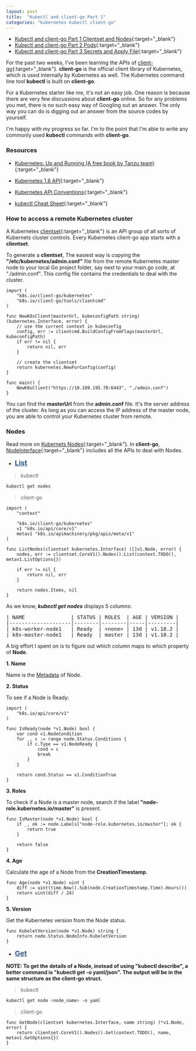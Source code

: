 ```yaml
---
layout: post
title:  "Kubectl and client-go Part 1"
categories: "kubernetes kubectl client-go"
---
```


- [Kubectl and client-go Part 1 Clientset and Nodes](http://yuezhizizhang.github.io/kubernetes/kubectl/client-go/2020/05/13/kubectl-client-go-part-1.html){:target="_blank"}
- [Kubectl and client-go Part 2 Pods](http://yuezhizizhang.github.io/kubernetes/kubectl/client-go/2020/05/13/kubectl-client-go-part-2.html){:target="_blank"}
- [Kubectl and client-go Part 3 Secrets and Apply File](http://yuezhizizhang.github.io/kubernetes/kubectl/client-go/2020/05/13/kubectl-client-go-part-3.html){:target="_blank"}

For the past two weeks, I've been learning the APIs of [client-go](https://github.com/kubernetes/client-go){:target="_blank"}. **client-go** is the official client library of Kubernetes, which is used internally by Kubernetes as well. The Kubernetes command line tool **kubectl** is built on **client-go**.

For a Kubernetes starter like me, it's not an easy job. One reason is because there are very few discussions about **client-go** online. So for any problems you met, there is no such easy way of Googling out an answer. The only way you can do is digging out an answer from the source codes by yourself. 

I'm happy with my progress so far. I'm to the point that I'm able to write any commonly used **kubectl** commands with **client-go**. 

### Resources

- [Kubernetes: Up and Running (A free book by Tanzu team)](https://tanzu.vmware.com/content/ebooks/kubernetes-up-running-dive-into-the-future-of-infrastructure){:target="_blank"}

- [Kubernetes 1.8 API](https://kubernetes.io/docs/reference/generated/kubernetes-api/v1.18/){:target="_blank"}

- [Kubernetes API Conventions](https://github.com/kubernetes/community/blob/master/contributors/devel/sig-architecture/api-conventions.md){:target="_blank"}

- [kubectl Cheat Sheet](https://kubernetes.io/docs/reference/kubectl/cheatsheet/){:target="_blank"}


### How to access a remote Kubernetes cluster

A Kubernetes [clientset](https://github.com/kubernetes/client-go/blob/master/kubernetes/clientset.go){:target="_blank"} is an API group of all sorts of Kubernets cluster controls. Every Kubernetes client-go app starts with a **clientset**.

To generate a **clientset**, The easiest way is copying the **"/etc/kubernetes/admin.conf"** file from the remote Kubernetes master node to your local Go project folder, say next to your main.go code, at "./admin.conf". This config file contains the credentials to deal with the cluster.

```golang
import (
    "k8s.io/client-go/kubernetes"
    "k8s.io/client-go/tools/clientcmd"
)

func NewK8sClient(masterUrl, kubeconfigPath string) (kubernetes.Interface, error) {
    // use the current context in kubeconfig
    config, err := clientcmd.BuildConfigFromFlags(masterUrl, kubeconfigPath)
    if err != nil {
        return nil, err
    }

    // create the clientset
    return kubernetes.NewForConfig(config)
}

func main() {
    NewK8sClient("https://10.109.195.70:6443", "./admin.conf")
}
```

You can find the **masterUrl** from the **admin.conf** file. It's the server address of the cluster. As long as you can access the IP address of the master node, you are able to control your Kubernetes cluster from remote.

### Nodes 

Read more on [Kubernets Nodes](https://kubernetes.io/docs/concepts/architecture/nodes/){:target="_blank"}. In **client-go**, [NodeInterface](https://github.com/kubernetes/client-go/blob/master/kubernetes/typed/core/v1/node.go){:target="_blank"} includes all the APIs to deal with Nodes.

- **<span style="text-decoration: underline; color: #2f5687; font-size: 1.2rem;">List</span>**

> kubectl

```bash
kubectl get nodes
```

> client-go

```golang
import (
    "context"

    "k8s.io/client-go/kubernetes"
    v1 "k8s.io/api/core/v1"
    metav1 "k8s.io/apimachinery/pkg/apis/meta/v1"
)

func ListNodes(clientset kubernetes.Interface) ([]v1.Node, error) {
    nodes, err := clientset.CoreV1().Nodes().List(context.TODO(), metav1.ListOptions{})

    if err != nil {
        return nil, err
    }

    return nodes.Items, nil
}
```

As we know, ***kubectl get nodes*** displays 5 columns:

<pre>
| NAME               | STATUS | ROLES  | AGE | VERSION |
|--------------------|--------|--------|-----|---------|
| k8s-worker-node1   | Ready  | &lt;none&gt; | 13d | v1.18.2 |
| k8s-master-node1   | Ready  | master | 13d | v1.18.2 |
</pre>

A big effort I spent on is to figure out which column maps to which property of **Node**.

**1. Name**

Name is the [Metadata](https://github.com/kubernetes/community/blob/master/contributors/devel/sig-architecture/api-conventions.md#metadata) of Node. 

**2. Status**

To see if a Node is Ready:

```golang
import (
    "k8s.io/api/core/v1"
)

func IsReady(node *v1.Node) bool {
    var cond v1.NodeCondition
    for _, c := range node.Status.Conditions {
        if c.Type == v1.NodeReady {
            cond = c
            break
        }
    }
	
    return cond.Status == v1.ConditionTrue
}
```

**3. Roles**

To check if a Node is a master node, search if the label **"node-role.kubernetes.io/master"** is present.

```golang
func IsMaster(node *v1.Node) bool {
    if _, ok := node.Labels["node-role.kubernetes.io/master"]; ok {
        return true
    }
	
    return false
}
```

**4. Age**

Calculate the age of a Node from the **CreationTimestamp**.

```golang
func Age(node *v1.Node) uint {
    diff := uint(time.Now().Sub(node.CreationTimestamp.Time).Hours())
    return uint(diff / 24)
}
```

**5. Version**

Get the Kubernetes version from the Node status.

```golang
func KubeletVersion(node *v1.Node) string {
    return node.Status.NodeInfo.KubeletVersion
}
```

- **<span style="text-decoration: underline; color: #2f5687; font-size: 1.2rem;">Get</span>**

**NOTE: To get the details of a Node, instead of using "kubectl describe", a better command is "kubectl get -o yaml/json". The output will be in the same structure as the client-go struct.**

> kubectl

```bash
kubectl get node <node_name> -o yaml
```

> client-go

```golang
func GetNode(clientset kubernetes.Interface, name string) (*v1.Node, error) {
    return clientset.CoreV1().Nodes().Get(context.TODO(), name, metav1.GetOptions{})
}
```